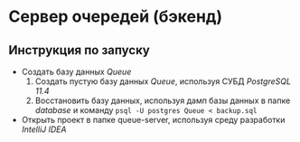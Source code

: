 # Сервер очередей (бэкенд)
## Инструкция по запуску
* Создать базу данных *Queue*
  1. Создать пустую базу данных *Queue*, используя СУБД *PostgreSQL 11.4*
  2. Восстановить базу данных, используя дамп базы данных в папке *database* и команду `psql -U postgres Queue < backup.sql`
* Открыть проект в папке queue-server, используя среду разработки *IntelliJ IDEA* 
